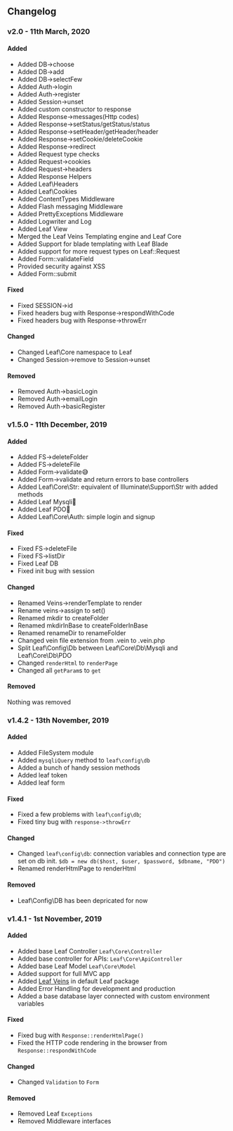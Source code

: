 ## Changelog
### v2.0 - 11th March, 2020
#### Added
- Added DB->choose
- Added DB->add
- Added DB->selectFew
- Added Auth->login
- Added Auth->register
- Added Session->unset
- Added custom constructor to response
- Added Response->messages(Http codes)
- Added Response->setStatus/getStatus/status
- Added Response->setHeader/getHeader/header
- Added Response->setCookie/deleteCookie
- Added Response->redirect
- Added Request type checks
- Added Request->cookies
- Added Request->headers
- Added Response Helpers
- Added Leaf\Headers
- Added Leaf\Cookies
- Added ContentTypes Middleware
- Added Flash messaging Middleware
- Added PrettyExceptions Middleware
- Added Logwriter and Log
- Added Leaf View
- Merged the Leaf Veins Templating engine and Leaf Core
- Added Support for blade templating with Leaf Blade
- Added support for more request types on Leaf::Request
- Added Form::validateField
- Provided security against XSS
- Added Form::submit


#### Fixed
- Fixed SESSION->id
- Fixed headers bug with Response->respondWithCode
- Fixed headers bug with Response->throwErr


#### Changed
- Changed Leaf\Core namespace to Leaf
- Changed Session->remove to Session->unset


#### Removed
- Removed Auth->basicLogin
- Removed Auth->emailLogin
- Removed Auth->basicRegister





### v1.5.0 - 11th December, 2019
#### Added
- Added FS->deleteFolder
- Added FS->deleteFile
- Added Form->validate😅
- Added Form->validate and return errors to base controllers
- Added Leaf\Core\Str: equivalent of Illuminate\Support\Str with added methods
- Added Leaf Mysqli🤔
- Added Leaf PDO🤔
- Added Leaf\Core\Auth: simple login and signup


#### Fixed
- Fixed FS->deleteFile
- Fixed FS->listDir
- Fixed Leaf DB
- Fixed init bug with session


#### Changed
- Renamed Veins->renderTemplate to render
- Rename veins->assign to set()
- Renamed mkdir to createFolder
- Renamed mkdirInBase to createFolderInBase
- Renamed renameDir to renameFolder
- Changed vein file extension from .vein to .vein.php
- Split Leaf\Config\Db between Leaf\Core\Db\Mysqli and Leaf\Core\Db\PDO
- Changed `renderHtml` to `renderPage`
- Changed all `getParam`s to `get`


#### Removed
Nothing was removed



### v1.4.2 - 13th November, 2019
#### Added
- Added FileSystem module
- Added `mysqliQuery` method to `leaf\config\db`
- Added a bunch of handy session methods
- Added leaf token
- Added leaf form


#### Fixed
- Fixed  a few problems with `leaf\config\db`;
- Fixed tiny bug with `response->throwErr`


#### Changed
- Changed `leaf\config\db`: connection variables and connection type are set on db init. `$db = new db($host, $user, $password, $dbname, "PDO")`
- Renamed renderHtmlPage to renderHtml


#### Removed
- Leaf\Config\DB has been depricated for now




### v1.4.1 - 1st November, 2019
#### Added
- Added base Leaf Controller `Leaf\Core\Controller`
- Added base controller for APIs: `Leaf\Core\ApiController`
- Added base Leaf Model `Leaf\Core\Model`
- Added support for full MVC app
- Added [Leaf Veins](https://github.com/leafsphp/veins) in default Leaf package
- Added Error Handling for development and production
- Added a base database layer connected with custom environment variables


#### Fixed
- Fixed bug with `Response::renderHtmlPage()`
- Fixed the HTTP code rendering in the browser from `Response::respondWithCode`


#### Changed
- Changed `Validation` to `Form`


#### Removed
- Removed Leaf `Exceptions`
- Removed Middleware interfaces